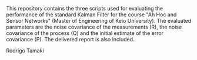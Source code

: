 This repository contains the three scripts used for evaluating the performance of the standard Kalman Filter for the course "Ah Hoc and Sensor Networks" (Master of Engineering of Keio University). The evaluated parameters are the noise covariance of the measurements (R), the noise covariance of the process (Q) and the initial estimate of the error covariance (P).
The delivered report is also included.

Rodrigo Tamaki

